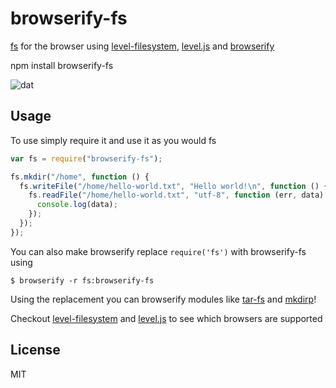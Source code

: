 # browserify-fs

[fs](http://nodejs.org/api/fs.html) for the browser using
[level-filesystem](https://github.com/mafintosh/level-filesystem),
[level.js](https://github.com/maxogden/level.js) and 
[browserify](https://github.com/substack/node-browserify)

npm install browserify-fs

![dat](https://img.shields.io/badge/Development%20sponsored%20by-dat-green.svg?style=flat)

## Usage

To use simply require it and use it as you would fs

```js
var fs = require("browserify-fs");

fs.mkdir("/home", function () {
  fs.writeFile("/home/hello-world.txt", "Hello world!\n", function () {
    fs.readFile("/home/hello-world.txt", "utf-8", function (err, data) {
      console.log(data);
    });
  });
});
```

You can also make browserify replace `require('fs')` with browserify-fs using

```
$ browserify -r fs:browserify-fs
```

Using the replacement you can browserify modules like 
[tar-fs](https://github.com/mafintosh/tar-fs) and 
[mkdirp](https://github.com/substack/node-mkdirp)!

Checkout [level-filesystem](https://github.com/mafintosh/level-filesystem) and 
[level.js](https://github.com/maxogden/level.js) to see which browsers are 
supported

## License

MIT
